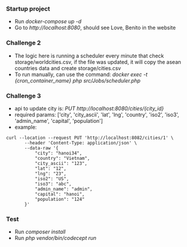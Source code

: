 ### Startup project
- Run *docker-compose up -d*
- Go to *http://localhost:8080*, should see Love, Benito in the website

### Challenge 2
- The logic here is running a scheduler every minute that check storage/worldcities.csv, 
if the file was updated, it will copy the asean countries data and create storage/cities.csv
- To run manually, can use the command: *docker exec -t {cron_container_name} php src/Jobs/scheduler.php*

### Challenge 3
- api to update city is: *PUT http://localhost:8080/cities/{city_id}*
- required params: ['city', 'city_ascii', 'lat', 'lng', 'country', 'iso2', 'iso3', 'admin_name', 'capital', 'population']
- example: 
```
curl --location --request PUT 'http://localhost:8082/cities/1' \
       --header 'Content-Type: application/json' \
       --data-raw '{
           "city": "hanoi34",
           "country": "Vietnam",
           "city_ascii": "123",
           "lat": "12",
           "lng": "23",
           "iso2": "US",
           "iso3": "abc",
           "admin_name": "admin",
           "capital": "hanoi",
           "population": "124"
       }'
```

### Test
- Run *composer install*
- Run *php vendor/bin/codecept run*

